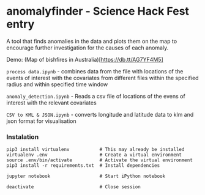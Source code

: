# anomalyfinder - Science Hack Fest entry
A tool that finds anomalies in the data and plots them on the map to encourage further investigation for the causes of each anomaly.

Demo: (Map of bishfires in Australia)[https://db.tt/AG7YF4M5]

`process data.ipynb` - combines data from the file with locations of the events of interest with the covariates from different files within the specified radius and within specified time window

`anomaly_detection.ipynb` - Reads a csv file of locations of the evens of interest with the relevant covariates 

`CSV to KML & JSON.ipynb` - converts longitude and latitude data to klm and json format for visualisation  






### Instalation

```
pip3 install virtualenv           # This may already be installed
virtualenv .env                   # Create a virtual environment
source .env/bin/activate          # Activate the virtual environment
pip3 install -r requirements.txt  # Install dependencies

jupyter notebook                  # Start iPython notebook

deactivate                        # Close session
```

